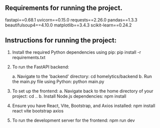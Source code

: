 ## Requirements for running the project.
fastapi==0.68.1
uvicorn==0.15.0
requests==2.26.0
pandas==1.3.3
beautifulsoup4==4.10.0
matplotlib==3.4.3
scikit-learn==0.24.2

## Instructions for running the project:
1. Install the required Python dependencies using pip:
    pip install -r requirements.txt
2. To run the FastAPI backend:
    
    a. Navigate to the 'backend' directory:
     cd homelytics/backend
     b. Run the main.py file using Python:
       python main.py

 3. To set up the frontend:
    a. Navigate back to the home directory of your project:
       cd ..
    b. Install Node.js dependencies:
       npm install

 4. Ensure you have React, Vite, Bootstrap, and Axios installed:
    npm install react vite bootstrap axios

 5. To run the development server for the frontend:
    npm run dev
